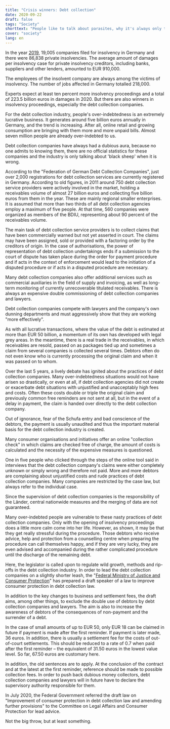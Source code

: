 ```yaml
---
title: "Crisis winners: Debt collection"
date: 2020-09-22
draft: false
tags: "Society"
shorttext: "People like to talk about parasites, why it's always only the poorest in society remains a mystery to me."
cover: "society"
lang: en
---
```


In the year [2019](/static/downloads/schuldneratlas_deutschland_2019_-_ueberschuldung_von_verbrauchern_-_creditreform_wirtschaftsforschung_boniversum_und_microm_4.pdf "Schuldner Atlas 2019"), 19,005 companies filed for insolvency in Germany and there were 86,838 private insolvencies. The average amount of damages per insolvency case for private insolvency creditors, including banks, suppliers and other lenders, amounted to EUR 910,000.

The employees of the insolvent company are always among the victims of insolvency. The number of jobs affected in Germany totalled 218,000.

Experts expect at least ten percent more insolvency proceedings and a total of 223.5 billion euros in damages in 2020. But there are also winners in insolvency proceedings, especially the debt collection companies.

For the debt collection industry, people's over-indebtedness is an extremely lucrative business. It generates around five billion euros annually in Germany, and the trend is increasing. After all, online retail and growing consumption are bringing with them more and more unpaid bills. Almost seven million people are already over-indebted to us.

Debt collection companies have always had a dubious aura, because no one admits to knowing them, there are no official statistics for these companies and the industry is only talking about 'black sheep' when it is wrong.

According to the "Federation of German Debt Collection Companies", just over 2,000 registrations for debt collection services are currently registered in Germany. According to old figures, in 2011 around 750 debt collection service providers were actively involved in the market, holding a receivables volume of almost 27 billion euros and collecting five billion euros from them in the year. These are mainly regional smaller enterprises. It is assumed that more than two thirds of all debt collection agencies employ a maximum of five people. At that time, 560 companies were organized as members of the BDIU, representing about 90 percent of the receivables volume.

The main task of debt collection service providers is to collect claims that have been commercially warned but not yet asserted in court. The claims may have been assigned, sold or provided with a factoring order by the creditors of origin. In the case of authorisations, the power of representation of debt collection undertakings ends if a submission to the court of dispute has taken place during the order for payment procedure and if acts in the context of enforcement would lead to the initiation of a disputed procedure or if acts in a disputed procedure are necessary.

Many debt collection companies also offer additional services such as commercial auxiliaries in the field of supply and invoicing, as well as long-term monitoring of currently unrecoverable titulated receivables. There is always an expensive double commissioning of debt collection companies and lawyers.

Debt collection companies compete with lawyers and the company's own dunning departments and must aggressively show that they are working "more effectively".

As with all lucrative transactions, where the value of the debt is estimated at more than EUR 50 billion, a momentum of its own has developed with legal grey areas. In the meantime, there is a real trade in the receivables, in which receivables are resold, passed on as packages tied up and sometimes a claim from several companies is collected several times. Debtors often do not even know who is currently processing the original claim and when it was passed on to whom.

Over the last 5 years, a lively debate has ignited about the practices of debt collection companies. Many over-indebtedness situations would not have arisen so drastically, or even at all, if debt collection agencies did not create or exacerbate debt situations with unjustified and unacceptably high fees and costs. Often these costs double or triple the original claim and previously common free reminders are not sent at all, but in the event of a delay in payment, the claim is handed over directly to the debt collection company.

Out of ignorance, fear of the Schufa entry and bad conscience of the debtors, the payment is usually unaudited and thus the important material basis for the debt collection industry is created.

Many consumer organisations and initiatives offer an online "collection check" in which claims are checked free of charge, the amount of costs is calculated and the necessity of the expensive measures is questioned.

One in five people who clicked through the steps of the online tool said in interviews that the debt collection company's claims were either completely unknown or simply wrong and therefore not paid. More and more debtors are complaining about unjustified costs and rude practices of debt collection companies. Many companies are restricted by the case law, but always refer to the individual case.

Since the supervision of debt collection companies is the responsibility of the Länder, central nationwide measures and the merging of data are not guaranteed.

Many over-indebted people are vulnerable to these nasty practices of debt collection companies. Only with the opening of insolvency proceedings does a little more calm come into her life. However, as shown, it may be that they get really stressful during the procedure. Those debtors who receive advice, help and protection from a counselling centre when preparing the procedure can call themselves happy, and if they are very lucky, they are even advised and accompanied during the rather complicated procedure until the discharge of the remaining debt.

Here, the legislator is called upon to regulate wild growth, methods and rip-offs in the debt collection industry. In order to lead the debt collection companies on a slightly shorter leash, the "[Federal Ministry of Justice and Consumer Protection](/static/downloads/1920348.pdf "Entwurf eines Gesetzes zur Verbesserung des Verbraucherschutzes im Inkassorecht und zur Änderung weiterer Vorschriften")" has prepared a draft speaker of a law to improve consumer protection in debt collection law.

In addition to the key changes to business and settlement fees, the draft aims, among other things, to exclude the double use of debtors by debt collection companies and lawyers. The aim is also to increase the awareness of debtors of the consequences of non-payment and the surrender of a debt.

In the case of small amounts of up to EUR 50, only EUR 18 can be claimed in future if payment is made after the first reminder. If payment is later made, 36 euros. In addition, there is usually a settlement fee for the costs of out-of-court settlements. This should be reduced to a rate of 0.7 when paid after the first reminder – the equivalent of 31.50 euros in the lowest value level. So far, 67.50 euros are customary here.

In addition, the old sentences are to apply. At the conclusion of the contract and at the latest at the first reminder, reference should be made to possible collection fees. In order to push back dubious money collectors, debt collection companies and lawyers will in future have to declare the supervisory authority responsible for them.

In July 2020, the Federal Government referred the draft law on "Improvement of consumer protection in debt collection law and amending further provisions" to the Committee on Legal Affairs and Consumer Protection for lead advice.

Not the big throw, but at least something.
